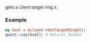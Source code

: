 gets a client target ring x.
### Example

```perl
my $val = $client->GetTargetRingX();
quest::say($val); # Returns double
```